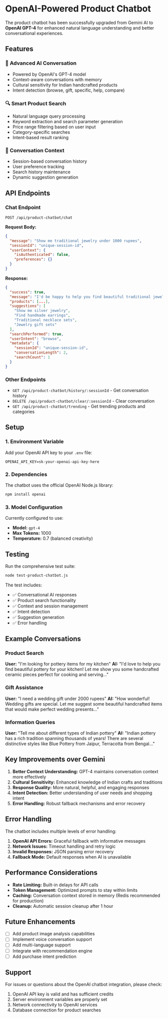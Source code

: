 # OpenAI-Powered Product Chatbot

The product chatbot has been successfully upgraded from Gemini AI to **OpenAI GPT-4** for enhanced natural language understanding and better conversational experiences.

## Features

### 🤖 **Advanced AI Conversation**
- Powered by OpenAI's GPT-4 model
- Context-aware conversations with memory
- Cultural sensitivity for Indian handcrafted products
- Intent detection (browse, gift, specific, help, compare)

### 🔍 **Smart Product Search**
- Natural language query processing
- Keyword extraction and search parameter generation
- Price range filtering based on user input
- Category-specific searches
- Intent-based result ranking

### 💭 **Conversation Context**
- Session-based conversation history
- User preference tracking
- Search history maintenance
- Dynamic suggestion generation

## API Endpoints

### Chat Endpoint
```
POST /api/product-chatbot/chat
```

**Request Body:**
```json
{
  "message": "Show me traditional jewelry under 1000 rupees",
  "sessionId": "unique-session-id",
  "userContext": {
    "isAuthenticated": false,
    "preferences": {}
  }
}
```

**Response:**
```json
{
  "success": true,
  "message": "I'd be happy to help you find beautiful traditional jewelry! Here are some exquisite pieces under ₹1000...",
  "products": [...],
  "suggestions": [
    "Show me silver jewelry",
    "Find handmade earrings",
    "Traditional necklace sets",
    "Jewelry gift sets"
  ],
  "searchPerformed": true,
  "userIntent": "browse",
  "metadata": {
    "sessionId": "unique-session-id",
    "conversationLength": 2,
    "searchCount": 1
  }
}
```

### Other Endpoints

- `GET /api/product-chatbot/history/:sessionId` - Get conversation history
- `DELETE /api/product-chatbot/clear/:sessionId` - Clear conversation
- `GET /api/product-chatbot/trending` - Get trending products and categories

## Setup

### 1. Environment Variable
Add your OpenAI API key to your `.env` file:
```
OPENAI_API_KEY=sk-your-openai-api-key-here
```

### 2. Dependencies
The chatbot uses the official OpenAI Node.js library:
```bash
npm install openai
```

### 3. Model Configuration
Currently configured to use:
- **Model:** `gpt-4`
- **Max Tokens:** 1000
- **Temperature:** 0.7 (balanced creativity)

## Testing

Run the comprehensive test suite:
```bash
node test-product-chatbot.js
```

The test includes:
- ✅ Conversational AI responses
- ✅ Product search functionality
- ✅ Context and session management
- ✅ Intent detection
- ✅ Suggestion generation
- ✅ Error handling

## Example Conversations

### Product Search
**User:** "I'm looking for pottery items for my kitchen"
**AI:** "I'd love to help you find beautiful pottery for your kitchen! Let me show you some handcrafted ceramic pieces perfect for cooking and serving..."

### Gift Assistance  
**User:** "I need a wedding gift under 2000 rupees"
**AI:** "How wonderful! Wedding gifts are special. Let me suggest some beautiful handcrafted items that would make perfect wedding presents..."

### Information Queries
**User:** "Tell me about different types of Indian pottery"
**AI:** "Indian pottery has a rich tradition spanning thousands of years! There are several distinctive styles like Blue Pottery from Jaipur, Terracotta from Bengal..."

## Key Improvements over Gemini

1. **Better Context Understanding:** GPT-4 maintains conversation context more effectively
2. **Cultural Sensitivity:** Enhanced knowledge of Indian crafts and traditions
3. **Response Quality:** More natural, helpful, and engaging responses
4. **Intent Detection:** Better understanding of user needs and shopping intent
5. **Error Handling:** Robust fallback mechanisms and error recovery

## Error Handling

The chatbot includes multiple levels of error handling:

1. **OpenAI API Errors:** Graceful fallback with informative messages
2. **Network Issues:** Timeout handling and retry logic
3. **Invalid Responses:** JSON parsing error recovery
4. **Fallback Mode:** Default responses when AI is unavailable

## Performance Considerations

- **Rate Limiting:** Built-in delays for API calls
- **Token Management:** Optimized prompts to stay within limits
- **Caching:** Conversation context stored in memory (Redis recommended for production)
- **Cleanup:** Automatic session cleanup after 1 hour

## Future Enhancements

- [ ] Add product image analysis capabilities
- [ ] Implement voice conversation support
- [ ] Add multi-language support
- [ ] Integrate with recommendation engine
- [ ] Add purchase intent prediction

## Support

For issues or questions about the OpenAI chatbot integration, please check:

1. OpenAI API key is valid and has sufficient credits
2. Server environment variables are properly set
3. Network connectivity to OpenAI services
4. Database connection for product searches
